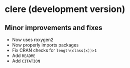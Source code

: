 # clere (development version)

## Minor improvements and fixes

* Now uses roxygen2
* Now properly imports packages
* Fix CRAN checks for `length(class(x))>1`
* Add `README`
* Add `CITATION`

